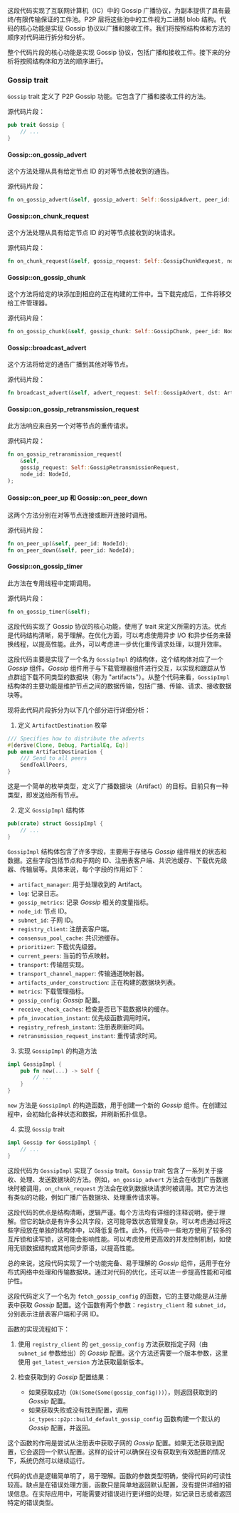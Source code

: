 这段代码实现了互联网计算机（IC）中的 Gossip 广播协议，为副本提供了具有最终/有限传输保证的工件池。P2P 层将这些池中的工件视为二进制 blob 结构。代码的核心功能是实现 Gossip 协议以广播和接收工件。我们将按照结构体和方法的顺序对代码进行拆分和分析。

整个代码片段的核心功能是实现 Gossip 协议，包括广播和接收工件。接下来的分析将按照结构体和方法的顺序进行。

### Gossip trait

`Gossip` trait 定义了 P2P Gossip 功能。它包含了广播和接收工件的方法。

源代码片段：

```rust
pub trait Gossip {
    // ...
}
```

#### Gossip::on_gossip_advert

这个方法处理从具有给定节点 ID 的对等节点接收到的通告。

源代码片段：

```rust
fn on_gossip_advert(&self, gossip_advert: Self::GossipAdvert, peer_id: NodeId);
```

#### Gossip::on_chunk_request

这个方法处理从具有给定节点 ID 的对等节点接收到的块请求。

源代码片段：

```rust
fn on_chunk_request(&self, gossip_request: Self::GossipChunkRequest, node_id: NodeId);
```

#### Gossip::on_gossip_chunk

这个方法将给定的块添加到相应的正在构建的工件中。当下载完成后，工件将移交给工件管理器。

源代码片段：

```rust
fn on_gossip_chunk(&self, gossip_chunk: Self::GossipChunk, peer_id: NodeId);
```

#### Gossip::broadcast_advert

这个方法将给定的通告广播到其他对等节点。

源代码片段：

```rust
fn broadcast_advert(&self, advert_request: Self::GossipAdvert, dst: ArtifactDestination);
```

#### Gossip::on_gossip_retransmission_request

此方法响应来自另一个对等节点的重传请求。

源代码片段：

```rust
fn on_gossip_retransmission_request(
    &self,
    gossip_request: Self::GossipRetransmissionRequest,
    node_id: NodeId,
);
```

#### Gossip::on_peer_up 和 Gossip::on_peer_down

这两个方法分别在对等节点连接或断开连接时调用。

源代码片段：

```rust
fn on_peer_up(&self, peer_id: NodeId);
fn on_peer_down(&self, peer_id: NodeId);
```

#### Gossip::on_gossip_timer

此方法在专用线程中定期调用。

源代码片段：

```rust
fn on_gossip_timer(&self);
```

这段代码实现了 Gossip 协议的核心功能，使用了 trait 来定义所需的方法。优点是代码结构清晰，易于理解。在优化方面，可以考虑使用异步 I/O 和异步任务来替换线程，以提高性能。此外，可以考虑进一步优化重传请求处理，以提升效率。



这段代码主要是实现了一个名为 `GossipImpl` 的结构体，这个结构体对应了一个 *Gossip* 组件。*Gossip* 组件用于与下载管理器组件进行交互，以实现和跟踪从节点群组下载不同类型的数据块（称为 "artifacts"）。从整个代码来看，`GossipImpl` 结构体的主要功能是维护节点之间的数据传输，包括广播、传输、请求、接收数据块等。

现将此代码片段拆分为以下几个部分进行详细分析：

1. 定义 `ArtifactDestination` 枚举

```rust
/// Specifies how to distribute the adverts
#[derive(Clone, Debug, PartialEq, Eq)]
pub enum ArtifactDestination {
    /// Send to all peers
    SendToAllPeers,
}
```

这是一个简单的枚举类型，定义了广播数据块（Artifact）的目标。目前只有一种类型，即发送给所有节点。

2. 定义 `GossipImpl` 结构体

```rust
pub(crate) struct GossipImpl {
    // ...
}
```

`GossipImpl` 结构体包含了许多字段，主要用于存储与 *Gossip* 组件相关的状态和数据。这些字段包括节点和子网的 ID、注册表客户端、共识池缓存、下载优先级器、传输层等。具体来说，每个字段的作用如下：

- `artifact_manager`: 用于处理收到的 Artifact。
- `log`: 记录日志。
- `gossip_metrics`: 记录 *Gossip* 相关的度量指标。
- `node_id`: 节点 ID。
- `subnet_id`: 子网 ID。
- `registry_client`: 注册表客户端。
- `consensus_pool_cache`: 共识池缓存。
- `prioritizer`: 下载优先级器。
- `current_peers`: 当前的节点映射。
- `transport`: 传输层实现。
- `transport_channel_mapper`: 传输通道映射器。
- `artifacts_under_construction`: 正在构建的数据块列表。
- `metrics`: 下载管理指标。
- `gossip_config`: *Gossip* 配置。
- `receive_check_caches`: 检查是否已下载数据块的缓存。
- `pfn_invocation_instant`: 优先级函数调用时间。
- `registry_refresh_instant`: 注册表刷新时间。
- `retransmission_request_instant`: 重传请求时间。

3. 实现 `GossipImpl` 的构造方法

```rust
impl GossipImpl {
    pub fn new(...) -> Self {
        // ...
    }
}
```

`new` 方法是 `GossipImpl` 的构造函数，用于创建一个新的 *Gossip* 组件。在创建过程中，会初始化各种状态和数据，并刷新拓扑信息。

4. 实现 `Gossip` trait

```rust
impl Gossip for GossipImpl {
    // ...
}
```

这段代码为 `GossipImpl` 实现了 `Gossip` trait。`Gossip` trait 包含了一系列关于接收、处理、发送数据块的方法。例如，`on_gossip_advert` 方法会在收到广告数据块时被调用，`on_chunk_request` 方法会在收到数据块请求时被调用。其它方法也有类似的功能，例如广播广告数据块、处理重传请求等。

这段代码的优点是结构清晰，逻辑严谨。每个方法均有详细的注释说明，便于理解。但它的缺点是有许多公共字段，这可能导致状态管理复杂。可以考虑通过将这些字段放在单独的结构体中，以降低复杂性。此外，代码中一些地方使用了较多的互斥锁和读写锁，这可能会影响性能。可以考虑使用更高效的并发控制机制，如使用无锁数据结构或其他同步原语，以提高性能。

总的来说，这段代码实现了一个功能完备、易于理解的 *Gossip* 组件，适用于在分布式网络中处理和传输数据块。通过对代码的优化，还可以进一步提高性能和可维护性。



这段代码定义了一个名为 `fetch_gossip_config` 的函数，它的主要功能是从注册表中获取 *Gossip* 配置。这个函数有两个参数：`registry_client` 和 `subnet_id`，分别表示注册表客户端和子网 ID。

函数的实现流程如下：

1. 使用 `registry_client` 的 `get_gossip_config` 方法获取指定子网（由 `subnet_id` 参数给出）的 *Gossip* 配置。这个方法还需要一个版本参数，这里使用 `get_latest_version` 方法获取最新版本。

2. 检查获取到的 *Gossip* 配置结果：
   - 如果获取成功（`Ok(Some(Some(gossip_config)))`），则返回获取到的 *Gossip* 配置。
   - 如果获取失败或没有找到配置，调用 `ic_types::p2p::build_default_gossip_config` 函数构建一个默认的 *Gossip* 配置，并返回。

这个函数的作用是尝试从注册表中获取子网的 *Gossip* 配置。如果无法获取到配置，它会返回一个默认配置。这样的设计可以确保在没有获取到有效配置的情况下，系统仍然可以继续运行。

代码的优点是逻辑简单明了，易于理解。函数的参数类型明确，使得代码的可读性较高。缺点是在错误处理方面，函数只是简单地返回默认配置，没有提供详细的错误信息。在实际应用中，可能需要对错误进行更详细的处理，如记录日志或者返回特定的错误类型。